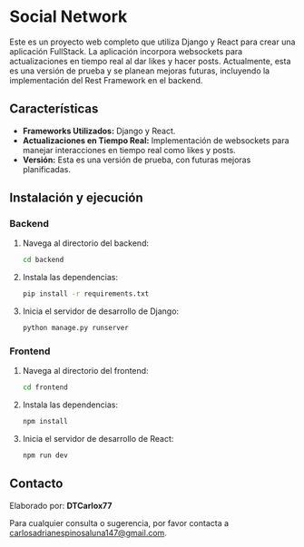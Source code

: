 # Social Network

Este es un proyecto web completo que utiliza Django y React para crear una aplicación FullStack. La aplicación incorpora websockets para actualizaciones en tiempo real al dar likes y hacer posts. Actualmente, esta es una versión de prueba y se planean mejoras futuras, incluyendo la implementación del Rest Framework en el backend.

## Características

- **Frameworks Utilizados:** Django y React.
- **Actualizaciones en Tiempo Real:** Implementación de websockets para manejar interacciones en tiempo real como likes y posts.
- **Versión:** Esta es una versión de prueba, con futuras mejoras planificadas.

## Instalación y ejecución

### Backend

1. Navega al directorio del backend:
   ```bash
   cd backend
   ```
2. Instala las dependencias:
   ```bash
   pip install -r requirements.txt
   ```
3. Inicia el servidor de desarrollo de Django:
   ```bash
   python manage.py runserver
   ```

### Frontend

1. Navega al directorio del frontend:
   ```bash
   cd frontend
   ```
2. Instala las dependencias:
   ```bash
   npm install
   ```
3. Inicia el servidor de desarrollo de React:
   ```bash
   npm run dev
   ```

## Contacto

Elaborado por: **DTCarlox77**

Para cualquier consulta o sugerencia, por favor contacta a [carlosadrianespinosaluna147@gmail.com](mailto:carlosadrianespinosaluna147@gmail.com).
